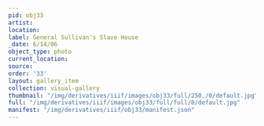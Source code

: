 ```yaml
---
pid: obj33
artist: 
location: 
label: General Sullivan's Slave House
_date: 6/14/06
object_type: photo
current_location: 
source: 
order: '33'
layout: gallery_item
collection: visual-gallery
thumbnail: "/img/derivatives/iiif/images/obj33/full/250,/0/default.jpg"
full: "/img/derivatives/iiif/images/obj33/full/full/0/default.jpg"
manifest: "/img/derivatives/iiif/obj33/manifest.json"
---
```


